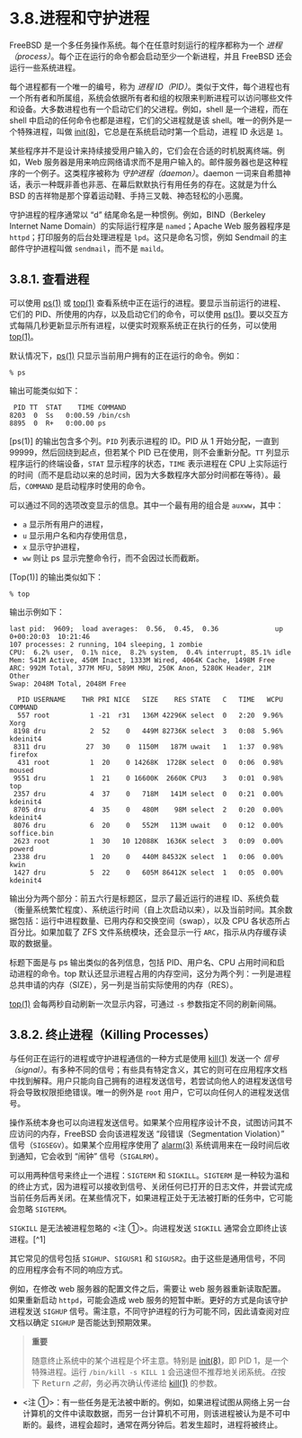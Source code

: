 # 3.8.进程和守护进程

FreeBSD 是一个多任务操作系统。每个在任意时刻运行的程序都称为一个 *进程（process）*。每个正在运行的命令都会启动至少一个新进程，并且 FreeBSD 还会运行一些系统进程。

每个进程都有一个唯一的编号，称为 *进程 ID（PID）*。类似于文件，每个进程也有一个所有者和所属组，系统会依据所有者和组的权限来判断进程可以访问哪些文件和设备。大多数进程也有一个启动它们的父进程。例如，shell 是一个进程，而在 shell 中启动的任何命令也都是进程，它们的父进程就是该 shell。唯一的例外是一个特殊进程，叫做 [init(8)](https://man.freebsd.org/cgi/man.cgi?query=init&sektion=8&format=html)，它总是在系统启动时第一个启动，进程 ID 永远是 `1`。

某些程序并不是设计来持续接受用户输入的，它们会在合适的时机脱离终端。例如，Web 服务器是用来响应网络请求而不是用户输入的。邮件服务器也是这种程序的一个例子。这类程序被称为 *守护进程（daemon）*。daemon 一词来自希腊神话，表示一种既非善也非恶、在幕后默默执行有用任务的存在。这就是为什么 BSD 的吉祥物是那个穿着运动鞋、手持三叉戟、神态轻松的小恶魔。

守护进程的程序通常以 “d” 结尾命名是一种惯例。例如，BIND（Berkeley Internet Name Domain）的实际运行程序是 `named`；Apache Web 服务器程序是 `httpd`；打印服务的后台处理进程是 `lpd`。这只是命名习惯，例如 Sendmail 的主邮件守护进程叫做 `sendmail`，而不是 `maild`。

## 3.8.1. 查看进程

可以使用 [ps(1)](https://man.freebsd.org/cgi/man.cgi?query=ps&sektion=1&format=html) 或 [top(1)](https://man.freebsd.org/cgi/man.cgi?query=top&sektion=1&format=html) 查看系统中正在运行的进程。要显示当前运行的进程、它们的 PID、所使用的内存，以及启动它们的命令，可以使用 [ps(1)](https://man.freebsd.org/cgi/man.cgi?query=ps&sektion=1&format=html)。要以交互方式每隔几秒更新显示所有进程，以便实时观察系统正在执行的任务，可以使用 [top(1)](https://man.freebsd.org/cgi/man.cgi?query=top&sektion=1&format=html)。

默认情况下，[ps(1)](https://man.freebsd.org/cgi/man.cgi?query=ps&sektion=1&format=html) 只显示当前用户拥有的正在运行的命令。例如：

```
% ps
```

输出可能类似如下：

```
 PID TT  STAT    TIME COMMAND
8203  0  Ss   0:00.59 /bin/csh
8895  0  R+   0:00.00 ps
```

[ps(1)] 的输出包含多个列。`PID` 列表示进程的 ID。PID 从 1 开始分配，一直到 99999，然后回绕到起点，但若某个 PID 已在使用，则不会重新分配。`TT` 列显示程序运行的终端设备，`STAT` 显示程序的状态，`TIME` 表示进程在 CPU 上实际运行的时间（而不是启动以来的总时间，因为大多数程序大部分时间都在等待）。最后，`COMMAND` 是启动程序时使用的命令。

可以通过不同的选项改变显示的信息。其中一个最有用的组合是 `auxww`，其中：

- `a` 显示所有用户的进程，
- `u` 显示用户名和内存使用信息，
- `x` 显示守护进程，
- `ww` 则让 ps 显示完整命令行，而不会因过长而截断。

[Top(1)] 的输出类似如下：

```
% top
```

输出示例如下：

```
last pid:  9609;  load averages:  0.56,  0.45,  0.36              up 0+00:20:03  10:21:46
107 processes: 2 running, 104 sleeping, 1 zombie
CPU:  6.2% user,  0.1% nice,  8.2% system,  0.4% interrupt, 85.1% idle
Mem: 541M Active, 450M Inact, 1333M Wired, 4064K Cache, 1498M Free
ARC: 992M Total, 377M MFU, 589M MRU, 250K Anon, 5280K Header, 21M Other
Swap: 2048M Total, 2048M Free

  PID USERNAME    THR PRI NICE   SIZE    RES STATE   C   TIME   WCPU COMMAND
  557 root          1 -21  r31   136M 42296K select  0   2:20  9.96% Xorg
 8198 dru           2  52    0   449M 82736K select  3   0:08  5.96% kdeinit4
 8311 dru          27  30    0  1150M   187M uwait   1   1:37  0.98% firefox
  431 root          1  20    0 14268K  1728K select  0   0:06  0.98% moused
 9551 dru           1  21    0 16600K  2660K CPU3    3   0:01  0.98% top
 2357 dru           4  37    0   718M   141M select  0   0:21  0.00% kdeinit4
 8705 dru           4  35    0   480M    98M select  2   0:20  0.00% kdeinit4
 8076 dru           6  20    0   552M   113M uwait   0   0:12  0.00% soffice.bin
 2623 root          1  30   10 12088K  1636K select  3   0:09  0.00% powerd
 2338 dru           1  20    0   440M 84532K select  1   0:06  0.00% kwin
 1427 dru           5  22    0   605M 86412K select  1   0:05  0.00% kdeinit4
```

输出分为两个部分：前五六行是标题区，显示了最近运行的进程 ID、系统负载（衡量系统繁忙程度）、系统运行时间（自上次启动以来），以及当前时间。其余数据包括：运行中进程数量、已用内存和交换空间（swap），以及 CPU 各状态所占百分比。如果加载了 ZFS 文件系统模块，还会显示一行 `ARC`，指示从内存缓存读取的数据量。

标题下面是与 ps 输出类似的各列信息，包括 PID、用户名、CPU 占用时间和启动进程的命令。top 默认还显示进程占用的内存空间，这分为两个列：一列是进程总共申请的内存（SIZE），另一列是当前实际使用的内存（RES）。

[top(1)](https://man.freebsd.org/cgi/man.cgi?query=top&sektion=1&format=html) 会每两秒自动刷新一次显示内容，可通过 `-s` 参数指定不同的刷新间隔。

## 3.8.2. 终止进程（Killing Processes）

与任何正在运行的进程或守护进程通信的一种方式是使用 [kill(1)](https://man.freebsd.org/cgi/man.cgi?query=kill&sektion=1&format=html) 发送一个 *信号（signal）*。有多种不同的信号；有些具有特定含义，其它的则可在应用程序文档中找到解释。用户只能向自己拥有的进程发送信号，若尝试向他人的进程发送信号将会导致权限拒绝错误。唯一的例外是 `root` 用户，它可以向任何人的进程发送信号。

操作系统本身也可以向进程发送信号。如果某个应用程序设计不良，试图访问其不应访问的内存，FreeBSD 会向该进程发送 “段错误（Segmentation Violation）” 信号（`SIGSEGV`）。如果某个应用程序使用了 [alarm(3)](https://man.freebsd.org/cgi/man.cgi?query=alarm&sektion=3&format=html) 系统调用来在一段时间后收到通知，它会收到 “闹钟” 信号（`SIGALRM`）。

可以用两种信号来终止一个进程：`SIGTERM` 和 `SIGKILL`。`SIGTERM` 是一种较为温和的终止方式，因为进程可以接收到信号、关闭任何已打开的日志文件，并尝试完成当前任务后再关闭。在某些情况下，如果进程正处于无法被打断的任务中，它可能会忽略 `SIGTERM`。

`SIGKILL` 是无法被进程忽略的 <注 ①>。向进程发送 `SIGKILL` 通常会立即终止该进程。[^1]

其它常见的信号包括 `SIGHUP`、`SIGUSR1` 和 `SIGUSR2`。由于这些是通用信号，不同的应用程序会有不同的响应方式。

例如，在修改 web 服务器的配置文件之后，需要让 web 服务器重新读取配置。如果重新启动 `httpd`，可能会造成 web 服务的短暂中断。更好的方式是向该守护进程发送 `SIGHUP` 信号。需注意，不同守护进程的行为可能不同，因此请查阅对应文档以确定 `SIGHUP` 是否能达到预期效果。

>**重要**
>
>随意终止系统中的某个进程是个坏主意。特别是 [init(8)](https://man.freebsd.org/cgi/man.cgi?query=init&sektion=8&format=html)，即 PID 1，是一个特殊进程。运行 `/bin/kill -s KILL 1` 会迅速但不推荐地关闭系统。*在*按下 <kbd>Return</kbd> *之前*，务必再次确认传递给 [kill(1)](https://man.freebsd.org/cgi/man.cgi?query=kill&sektion=1&format=html) 的参数。

- <注 ①>：有一些任务是无法被中断的。例如，如果进程试图从网络上另一台计算机的文件中读取数据，而另一台计算机不可用，则该进程被认为是不可中断的。最终，进程会超时，通常在两分钟后。若发生超时，进程将被终止。
